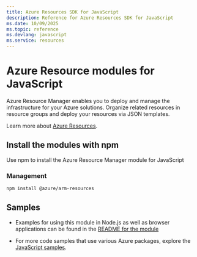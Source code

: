 ```yaml
---
title: Azure Resources SDK for JavaScript
description: Reference for Azure Resources SDK for JavaScript
ms.date: 10/09/2025
ms.topic: reference
ms.devlang: javascript
ms.service: resources
---
```

# Azure Resource modules for JavaScript

Azure Resource Manager enables you to deploy and manage the infrastructure for your Azure solutions. Organize related resources in resource groups and deploy your resources via JSON templates.

Learn more about [Azure Resources](https://docs.microsoft.com/azure/azure-resource-manager/).

## Install the modules with npm

Use npm to install the Azure Resource Manager module for JavaScript

### Management

```bash
npm install @azure/arm-resources
```

## Samples

* Examples for using this module in Node.js as well as browser applications can be found in the [README for the module](https://www.npmjs.com/package/@azure/arm-resources)

* For more code samples that use various Azure packages, explore the [JavaScript samples](https://docs.microsoft.com/samples/browse/?languages=javascript).